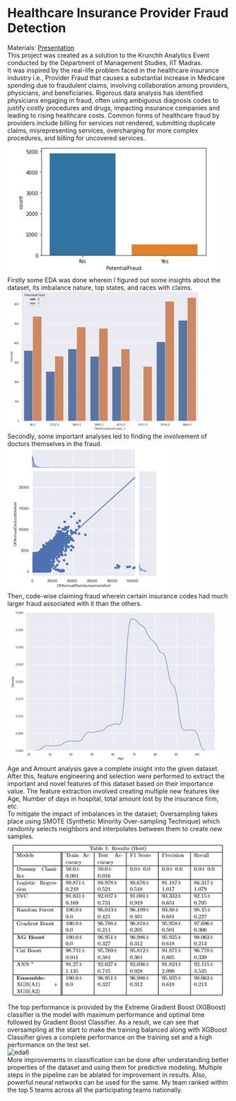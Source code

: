 # Healthcare Insurance Provider Fraud Detection
Materials: [Presentation](https://drive.google.com/drive/folders/1u4yLQPkfKcuXrW601tP3sW95Q4vACmJR?usp=sharing) 
<br>
This project was created as a solution to the Krunchh Analytics Event conducted by the Department of Management Studies, IIT Madras.
<br>
It was inspired by the real-life problem faced in the healthcare insurance industry i.e., Provider Fraud that causes a substantial increase in Medicare 
spending due to fraudulent claims, involving collaboration among providers, physicians, and beneficiaries. Rigorous data analysis has identified physicians 
engaging in fraud, often using ambiguous diagnosis codes to justify costly procedures and drugs, impacting insurance companies and leading to rising healthcare 
costs. Common forms of healthcare fraud by providers include billing for services not rendered, submitting duplicate claims, misrepresenting services, 
overcharging for more complex procedures, and billing for uncovered services.
<br>
![eda1](images/eda1.png)
<br>
Firstly some EDA was done wherein I figured out some insights about the dataset, its imbalance nature, top states, and races with claims.
<br>
![eda2](images/eda2.png)
<br>
Secondly, some important analyses led to finding the involvement of doctors themselves in the fraud.
<br>
![eda3](images/eda3.png)
<br>
Then, code-wise claiming fraud wherein certain insurance codes had much larger fraud associated with it than the others.
<br>
![eda4](images/eda4.png)
<br>
Age and Amount analysis gave a complete insight into the given dataset.
<br>
After this, feature engineering and selection were performed to extract the important and novel features of this dataset based on their importance value. 
The feature extraction involved creating multiple new features like Age, Number of days in hospital, total amount lost by the insurance firm, etc.
<br>
To mitigate the impact of imbalances in the dataset; Oversampling takes place using SMOTE (Synthetic Minority Over-sampling Technique) which randomly 
selects neighbors and interpolates between them to create new samples.
<br>
![eda5](images/results.png)
<br>
The top performance is provided by the Extreme Gradient Boost (XGBoost) classifier is the model with maximum performance and optimal time followed by 
Gradient Boost Classifier. As a result, we can see that oversampling at the start to make the training balanced along with XGBoost Classifier gives a 
complete performance on the training set and a high performance on the test set.
<br>
![eda6](images/result_analysis.png)
<br>
More improvements in classification can be done after understanding better properties of the dataset and using them for predictive modeling. 
Multiple steps in the pipeline can be ablated for improvement in results. Also, powerful neural networks can be used for the same. My team ranked within the 
top 5 teams across all the participating teams nationally.
<br>
